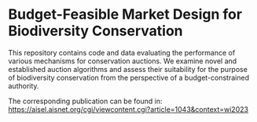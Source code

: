 # Budget-Feasible Market Design for Biodiversity Conservation

This repository contains code and data evaluating the performance of various mechanisms for conservation auctions. We examine novel and established auction algorithms and assess their suitability for the purpose of biodiversity conservation from the perspective of a budget-constrained authority. 

The corresponding publication can be found in: https://aisel.aisnet.org/cgi/viewcontent.cgi?article=1043&context=wi2023
